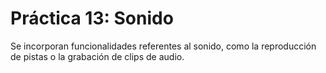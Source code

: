 # Práctica 13: Sonido

Se incorporan funcionalidades referentes al sonido, como la reproducción de pistas
o la grabación de clips de audio.
